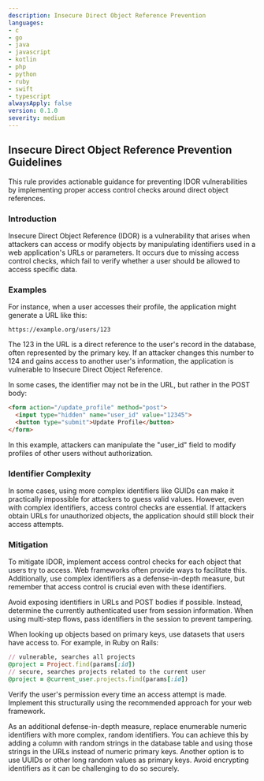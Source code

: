 ```yaml
---
description: Insecure Direct Object Reference Prevention
languages:
- c
- go
- java
- javascript
- kotlin
- php
- python
- ruby
- swift
- typescript
alwaysApply: false
version: 0.1.0
severity: medium
---
```


## Insecure Direct Object Reference Prevention Guidelines

This rule provides actionable guidance for preventing IDOR vulnerabilities by implementing proper access control checks around direct object references.

### Introduction

Insecure Direct Object Reference (IDOR) is a vulnerability that arises when attackers can access or modify objects by manipulating identifiers used in a web application's URLs or parameters. It occurs due to missing access control checks, which fail to verify whether a user should be allowed to access specific data.

### Examples

For instance, when a user accesses their profile, the application might generate a URL like this:

```
https://example.org/users/123
```

The 123 in the URL is a direct reference to the user's record in the database, often represented by the primary key. If an attacker changes this number to 124 and gains access to another user's information, the application is vulnerable to Insecure Direct Object Reference.

In some cases, the identifier may not be in the URL, but rather in the POST body:

```html
<form action="/update_profile" method="post">
  <input type="hidden" name="user_id" value="12345">
  <button type="submit">Update Profile</button>
</form>
```

In this example, attackers can manipulate the "user_id" field to modify profiles of other users without authorization.

### Identifier Complexity

In some cases, using more complex identifiers like GUIDs can make it practically impossible for attackers to guess valid values. However, even with complex identifiers, access control checks are essential. If attackers obtain URLs for unauthorized objects, the application should still block their access attempts.

### Mitigation

To mitigate IDOR, implement access control checks for each object that users try to access. Web frameworks often provide ways to facilitate this. Additionally, use complex identifiers as a defense-in-depth measure, but remember that access control is crucial even with these identifiers.

Avoid exposing identifiers in URLs and POST bodies if possible. Instead, determine the currently authenticated user from session information. When using multi-step flows, pass identifiers in the session to prevent tampering.

When looking up objects based on primary keys, use datasets that users have access to. For example, in Ruby on Rails:

```ruby
// vulnerable, searches all projects
@project = Project.find(params[:id])
// secure, searches projects related to the current user
@project = @current_user.projects.find(params[:id])
```

Verify the user's permission every time an access attempt is made. Implement this structurally using the recommended approach for your web framework.

As an additional defense-in-depth measure, replace enumerable numeric identifiers with more complex, random identifiers. You can achieve this by adding a column with random strings in the database table and using those strings in the URLs instead of numeric primary keys. Another option is to use UUIDs or other long random values as primary keys. Avoid encrypting identifiers as it can be challenging to do so securely.